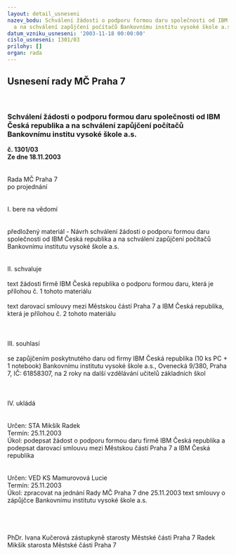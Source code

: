 ```yaml
---
layout: detail_usneseni
nazev_bodu: Schválení žádosti o podporu formou daru společnosti od IBM Česká republika
  a na schválení zapůjčení počítačů Bankovnímu institu vysoké škole a.s.
datum_vzniku_usneseni: '2003-11-18 00:00:00'
cislo_usneseni: 1301/03
prilohy: []
organ: rada
---
```

<div id="ucUsn_pList" class="usn">
	<span><h2>Usnesení rady MČ Praha 7 </h2>
<br></span><div class="standBody">
<span><h3>Schválení žádosti o podporu formou daru společnosti od IBM Česká republika a na schválení zapůjčení počítačů Bankovnímu institu vysoké škole a.s.</h3></span><div class="center">
		<strong>č. 1301/03</strong><br>
	</div>
<div class="center">
		<strong>Ze dne 18.11.2003</strong><br><br>
	</div>
<br>Rada MČ Praha 7<br>po projednání<br><br><br>I.	bere na vědomí<br><br> <br>předložený materiál - Návrh schválení žádosti o podporu formou daru společnosti od IBM Česká republika a na schválení zapůjčení počítačů Bankovnímu institutu vysoké škole a.s.<br><br><br>II.	schvaluje <br><br>text žádosti firmě IBM Česká republika o podporu formou daru, která je přílohou č. 1 tohoto materiálu <br><br>text darovací smlouvy mezi Městskou částí Praha 7 a IBM Česká republika, která je přílohou č. 2 tohoto materiálu<br><br><br><br>III.	souhlasí <br><br>se zapůjčením poskytnutého daru od firmy IBM Česká republika (10 ks PC + 1 notebook)  Bankovnímu institutu vysoké škole a.s., Ovenecká 9/380, Praha 7, IČ: 61858307,  na 2 roky na další vzdělávání učitelů základních škol<br><br><br><br>IV.	ukládá <br><br><br>Určen:	STA Mikšík Radek<br>Termín: 25.11.2003<br>Úkol:	podepsat žádost o podporu formou daru firmě IBM Česká republika a podepsat darovací smlouvu mezi Městskou částí Praha 7 a IBM Česká republika<br> <br><br>Určen:	VED KS Mamurovová Lucie<br>Termín: 25.11.2003<br>Úkol:	zpracovat na jednání Rady MČ Praha 7 dne 25.11.2003 text smlouvy o zápůjčce Bankovnímu institutu vysoké škole a.s. <br> <br><br><br>	<br>PhDr. Ivana Kučerová zástupkyně starosty Městské části Praha 7	 Radek Mikšík starosta Městské části Praha 7<br>	<br><br>
</div>
</div>